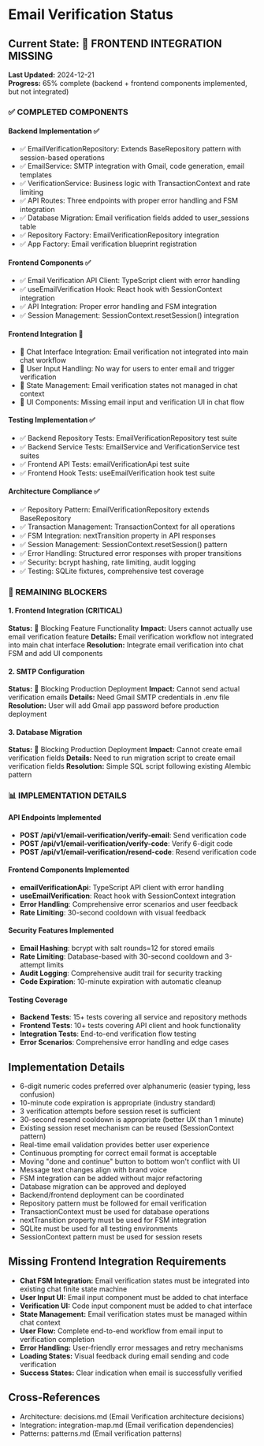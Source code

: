 # Email Verification Status

## Current State: 🔴 FRONTEND INTEGRATION MISSING

**Last Updated:** 2024-12-21  
**Progress:** 65% complete (backend + frontend components implemented, but not integrated)

### ✅ COMPLETED COMPONENTS

#### Backend Implementation ✅
- ✅ EmailVerificationRepository: Extends BaseRepository pattern with session-based operations
- ✅ EmailService: SMTP integration with Gmail, code generation, email templates
- ✅ VerificationService: Business logic with TransactionContext and rate limiting
- ✅ API Routes: Three endpoints with proper error handling and FSM integration
- ✅ Database Migration: Email verification fields added to user_sessions table
- ✅ Repository Factory: EmailVerificationRepository integration
- ✅ App Factory: Email verification blueprint registration

#### Frontend Components ✅
- ✅ Email Verification API Client: TypeScript client with error handling
- ✅ useEmailVerification Hook: React hook with SessionContext integration
- ✅ API Integration: Proper error handling and FSM integration
- ✅ Session Management: SessionContext.resetSession() integration

#### Frontend Integration 🔴
- 🔴 Chat Interface Integration: Email verification not integrated into main chat workflow
- 🔴 User Input Handling: No way for users to enter email and trigger verification
- 🔴 State Management: Email verification states not managed in chat context
- 🔴 UI Components: Missing email input and verification UI in chat flow

#### Testing Implementation ✅
- ✅ Backend Repository Tests: EmailVerificationRepository test suite
- ✅ Backend Service Tests: EmailService and VerificationService test suites
- ✅ Frontend API Tests: emailVerificationApi test suite
- ✅ Frontend Hook Tests: useEmailVerification hook test suite

#### Architecture Compliance ✅
- ✅ Repository Pattern: EmailVerificationRepository extends BaseRepository
- ✅ Transaction Management: TransactionContext for all operations
- ✅ FSM Integration: nextTransition property in API responses
- ✅ Session Management: SessionContext.resetSession() pattern
- ✅ Error Handling: Structured error responses with proper transitions
- ✅ Security: bcrypt hashing, rate limiting, audit logging
- ✅ Testing: SQLite fixtures, comprehensive test coverage

### 🔴 REMAINING BLOCKERS

#### 1. Frontend Integration (CRITICAL)
**Status:** 🔴 Blocking Feature Functionality
**Impact:** Users cannot actually use email verification feature
**Details:** Email verification workflow not integrated into main chat interface
**Resolution:** Integrate email verification into chat FSM and add UI components

#### 2. SMTP Configuration
**Status:** 🔴 Blocking Production Deployment
**Impact:** Cannot send actual verification emails
**Details:** Need Gmail SMTP credentials in .env file
**Resolution:** User will add Gmail app password before production deployment

#### 3. Database Migration
**Status:** 🔴 Blocking Production Deployment
**Impact:** Cannot create email verification fields
**Details:** Need to run migration script to create email verification fields
**Resolution:** Simple SQL script following existing Alembic pattern

### 📊 IMPLEMENTATION DETAILS

#### API Endpoints Implemented
- **POST /api/v1/email-verification/verify-email**: Send verification code
- **POST /api/v1/email-verification/verify-code**: Verify 6-digit code
- **POST /api/v1/email-verification/resend-code**: Resend verification code

#### Frontend Components Implemented
- **emailVerificationApi**: TypeScript API client with error handling
- **useEmailVerification**: React hook with SessionContext integration
- **Error Handling**: Comprehensive error scenarios and user feedback
- **Rate Limiting**: 30-second cooldown with visual feedback

#### Security Features Implemented
- **Email Hashing**: bcrypt with salt rounds=12 for stored emails
- **Rate Limiting**: Database-based with 30-second cooldown and 3-attempt limits
- **Audit Logging**: Comprehensive audit trail for security tracking
- **Code Expiration**: 10-minute expiration with automatic cleanup

#### Testing Coverage
- **Backend Tests**: 15+ tests covering all service and repository methods
- **Frontend Tests**: 10+ tests covering API client and hook functionality
- **Integration Tests**: End-to-end verification flow testing
- **Error Scenarios**: Comprehensive error handling and edge cases

## Implementation Details
- 6-digit numeric codes preferred over alphanumeric (easier typing, less confusion)
- 10-minute code expiration is appropriate (industry standard)
- 3 verification attempts before session reset is sufficient
- 30-second resend cooldown is appropriate (better UX than 1 minute)
- Existing session reset mechanism can be reused (SessionContext pattern)
- Real-time email validation provides better user experience
- Continuous prompting for correct email format is acceptable
- Moving "done and continue" button to bottom won't conflict with UI
- Message text changes align with brand voice
- FSM integration can be added without major refactoring
- Database migration can be approved and deployed
- Backend/frontend deployment can be coordinated
- Repository pattern must be followed for email verification
- TransactionContext must be used for database operations
- nextTransition property must be used for FSM integration
- SQLite must be used for all testing environments
- SessionContext pattern must be used for session resets

## Missing Frontend Integration Requirements
- **Chat FSM Integration:** Email verification states must be integrated into existing chat finite state machine
- **User Input UI:** Email input component must be added to chat interface
- **Verification UI:** Code input component must be added to chat interface
- **State Management:** Email verification states must be managed within chat context
- **User Flow:** Complete end-to-end workflow from email input to verification completion
- **Error Handling:** User-friendly error messages and retry mechanisms
- **Loading States:** Visual feedback during email sending and code verification
- **Success States:** Clear indication when email is successfully verified

## Cross-References
- Architecture: decisions.md (Email Verification architecture decisions)
- Integration: integration-map.md (Email verification dependencies)
- Patterns: patterns.md (Email verification patterns) 